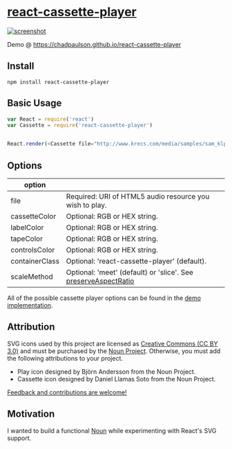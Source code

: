 # [react-cassette-player](https://chadpaulson.github.io/react-cassette-player)

[![screenshot](https://github.com/chadpaulson/react-cassette-player/raw/master/screenshot.png)](https://chadpaulson.github.io/react-cassette-player)

Demo @ https://chadpaulson.github.io/react-cassette-player

## Install

```
npm install react-cassette-player
```

## Basic Usage

```javascript
var React = require('react')
var Cassette = require('react-cassette-player')


React.render(<Cassette file="http://www.krecs.com/media/samples/sam_klp002_07_crashingthrough.mp3" />, document.body)
```

## Options

| option         |                                                                                                                                                  |
|----------------|--------------------------------------------------------------------------------------------------------------------------------------------------|
| file           | Required: URI of HTML5 audio resource you wish to play.                                                                                          |
| cassetteColor  | Optional: RGB or HEX string.                                                                                                                     |
| labelColor     | Optional: RGB or HEX string.                                                                                                                     |
| tapeColor      | Optional: RGB or HEX string.                                                                                                                     |
| controlsColor  | Optional: RGB or HEX string.                                                                                                                     |
| containerClass | Optional: 'react-cassette-player' (default).                                                                                                     |
| scaleMethod    | Optional: 'meet' (default) or 'slice'. See [preserveAspectRatio](https://developer.mozilla.org/en-US/docs/Web/SVG/Attribute/preserveAspectRatio) |

All of the possible cassette player options can be found in the [demo implementation](https://github.com/chadpaulson/react-cassette-player/blob/gh-pages/demo.jsx).

## Attribution

SVG icons used by this project are licensed as [Creative Commons (CC BY 3.0)](https://creativecommons.org/licenses/by/3.0/us/) and must be purchased by the [Noun Project](http://thenounproject.com). Otherwise, you must add the following attributions to your project.

  * Play icon designed by Björn Andersson from the Noun Project.
  * Cassette icon designed by Daniel Llamas Soto from the Noun Project.


[Feedback and contributions are welcome!](https://github.com/chadpaulson/react-cassette-player/issues/new)

## Motivation

I wanted to build a functional [Noun](http://thenounproject.com) while experimenting with React's SVG support.